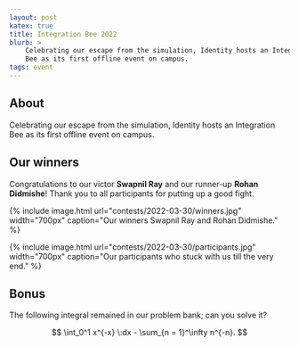 ```yaml
---
layout: post
katex: true
title: Integration Bee 2022
blurb: >
    Celebrating our escape from the simulation, Identity hosts an Integration
    Bee as its first offline event on campus.
tags: event
---
```



## About

Celebrating our escape from the simulation, Identity hosts an Integration
Bee as its first offline event on campus.


## Our winners

Congratulations to our victor __Swapnil Ray__ and our runner-up __Rohan
Didmishe__! Thank you to all participants for putting up a good fight.


{% include image.html
    url="contests/2022-03-30/winners.jpg"
    width="700px"
    caption="Our winners Swapnil Ray and Rohan Didmishe."
%}

{% include image.html
    url="contests/2022-03-30/participants.jpg"
    width="700px"
    caption="Our participants who stuck with us till the very end."
%}

## Bonus

The following integral remained in our problem bank; can you solve it?

$$ \int_0^1 x^{-x} \:dx - \sum_{n = 1}^\infty n^{-n}. $$
